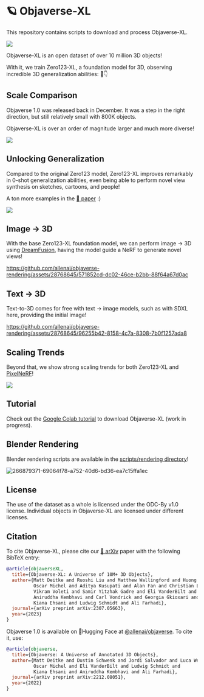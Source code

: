 # 🪐 Objaverse-XL

This repository contains scripts to download and process Objaverse-XL.



<img src="https://mattdeitke.com/static/1cdcdb2ef7033e177ca9ae2975a9b451/9c1ca/objaverse-xl.webp">

Objaverse-XL is an open dataset of over 10 million 3D objects!

With it, we train Zero123-XL, a foundation model for 3D, observing incredible 3D generalization abilities: 🧵👇

## Scale Comparison

Objaverse 1.0 was released back in December. It was a step in the right direction, but still relatively small with 800K objects.

Objaverse-XL is over an order of magnitude larger and much more diverse!

<img src="https://github.com/allenai/objaverse-rendering/assets/28768645/43833dd3-ec97-4a3d-8782-00a6aea584b4">

## Unlocking Generalization

Compared to the original Zero123 model, Zero123-XL improves remarkably in 0-shot generalization abilities, even being able to perform novel view synthesis on sketches, cartoons, and people!

A ton more examples in the [📝 paper](https://arxiv.org/abs/2307.05663) :)

<img src="https://github.com/allenai/objaverse-rendering/assets/28768645/8470e4df-e39d-444b-9871-58fbee4b87fd">

## Image → 3D

With the base Zero123-XL foundation model, we can perform image → 3D using [DreamFusion](https://dreamfusion3d.github.io/), having the model guide a NeRF to generate novel views!

https://github.com/allenai/objaverse-rendering/assets/28768645/571852cd-dc02-46ce-b2bb-88f64a67d0ac

## Text → 3D

Text-to-3D comes for free with text → image models, such as with SDXL here, providing the initial image!

https://github.com/allenai/objaverse-rendering/assets/28768645/96255b42-8158-4c7a-8308-7b0f1257ada8

## Scaling Trends

Beyond that, we show strong scaling trends for both Zero123-XL and [PixelNeRF](https://alexyu.net/pixelnerf/)!

<img src="https://github.com/allenai/objaverse-rendering/assets/28768645/0c8bb433-27df-43a1-8cb8-1772007c0899">

## Tutorial

Check out the [Google Colab tutorial](//colab.research.google.com/drive/1zd4ri7ie_i5TYSUA9xHARh5W8nzrYpwg?usp=sharing) to download Objaverse-XL (work in progress).

## Blender Rendering

Blender rendering scripts are available in the [scripts/rendering directory](https://github.com/allenai/objaverse-xl/tree/main/scripts/rendering)!

![266879371-69064f78-a752-40d6-bd36-ea7c15ffa1ec](https://github.com/allenai/objaverse-xl/assets/28768645/1999ecec-a656-425a-b685-c201a93a3d67)


## License

The use of the dataset as a whole is licensed under the ODC-By v1.0 license. Individual objects in Objaverse-XL are licensed under different licenses.

## Citation

To cite Objaverse-XL, please cite our [📝 arXiv](https://arxiv.org/abs/2307.05663) paper with the following BibTeX entry:

```bibtex
@article{objaverseXL,
  title={Objaverse-XL: A Universe of 10M+ 3D Objects},
  author={Matt Deitke and Ruoshi Liu and Matthew Wallingford and Huong Ngo and
          Oscar Michel and Aditya Kusupati and Alan Fan and Christian Laforte and
          Vikram Voleti and Samir Yitzhak Gadre and Eli VanderBilt and
          Aniruddha Kembhavi and Carl Vondrick and Georgia Gkioxari and
          Kiana Ehsani and Ludwig Schmidt and Ali Farhadi},
  journal={arXiv preprint arXiv:2307.05663},
  year={2023}
}
```

Objaverse 1.0 is available on 🤗Hugging Face at [@allenai/objaverse](https://huggingface.co/datasets/allenai/objaverse). To cite it, use:

```bibtex
@article{objaverse,
  title={Objaverse: A Universe of Annotated 3D Objects},
  author={Matt Deitke and Dustin Schwenk and Jordi Salvador and Luca Weihs and
          Oscar Michel and Eli VanderBilt and Ludwig Schmidt and
          Kiana Ehsani and Aniruddha Kembhavi and Ali Farhadi},
  journal={arXiv preprint arXiv:2212.08051},
  year={2022}
}
```
